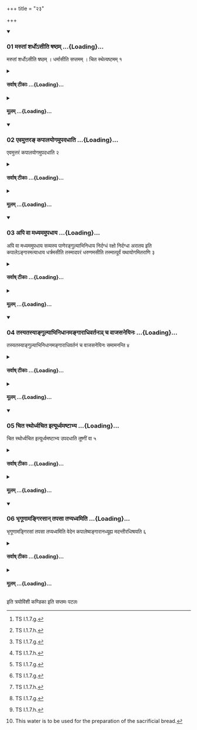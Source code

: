 +++
title = "२३"

+++

<div class="js_include" includetitle="true" newlevelforh1="3" unfilled url="/vedAH_yajuH/taittirIyam/sUtram/ApastambaH/shrautam/vishvAsa-prastutiH/01/23/01_marutAM_shardho-sIti_ShaShTham.md">
<details open><summary><h3>01 मरुतां शर्धोऽसीति षष्ठम् ...{Loading}...</h3></summary>

मरुतां शर्धोऽसीति षष्ठम् । धर्मासीति सप्तमम् । चित स्थेत्यष्टमम् १
</details>
</div>
<div class="js_include collapsed" newlevelforh1="4" title="सर्वाष् टीकाः" unfilled url="/vedAH_yajuH/taittirIyam/sUtram/ApastambaH/shrautam/sarvASh_TIkAH/01/23/01_marutAM_shardho-sIti_ShaShTham.md">
<details><summary><h4>सर्वाष् टीकाः ...{Loading}...</h4></summary>
<details><summary>थिते</summary>

1. With marutāṁ śardho'si (the Adhvaryu) places the sixth (potsherd); with dharmāsi[^1] (.....) the seventh; with cita stha[^2] (.....)the eighth.  

[^1]: TS I.1.7.g.  

[^2]: TS I.1.7.h.
</details>
</details>
</div>
<div class="js_include collapsed" newlevelforh1="4" title="मूलम्" unfilled url="/vedAH_yajuH/taittirIyam/sUtram/ApastambaH/shrautam/mUlam/01/23/01_marutAM_shardho-sIti_ShaShTham.md">
<details><summary><h4>मूलम् ...{Loading}...</h4></summary>

मरुतां शर्धोऽसीति षष्ठम् । धर्मासीति सप्तमम् । चित स्थेत्यष्टमम् १
</details>
</div>
<div class="js_include" includetitle="true" newlevelforh1="3" unfilled url="/vedAH_yajuH/taittirIyam/sUtram/ApastambaH/shrautam/vishvAsa-prastutiH/01/23/02_evamuttara~N_kapAlayogamupadadhAti.md">
<details open><summary><h3>02 एवमुत्तरङ् कपालयोगमुपदधाति ...{Loading}...</h3></summary>

एवमुत्तरं कपालयोगमुपदधाति २
</details>
</div>
<div class="js_include collapsed" newlevelforh1="4" title="सर्वाष् टीकाः" unfilled url="/vedAH_yajuH/taittirIyam/sUtram/ApastambaH/shrautam/sarvASh_TIkAH/01/23/02_evamuttara~N_kapAlayogamupadadhAti.md">
<details><summary><h4>सर्वाष् टीकाः ...{Loading}...</h4></summary>
<details><summary>थिते</summary>

2. In the same manner[^1] he places (the potsherds) to the north of the set (of potsherds for the first sacrificial bread).[^2]  

[^1]: See I.22.2.ff.  

[^2]: See n.7 of I.22.2.
</details>
</details>
</div>
<div class="js_include collapsed" newlevelforh1="4" title="मूलम्" unfilled url="/vedAH_yajuH/taittirIyam/sUtram/ApastambaH/shrautam/mUlam/01/23/02_evamuttara~N_kapAlayogamupadadhAti.md">
<details><summary><h4>मूलम् ...{Loading}...</h4></summary>

एवमुत्तरं कपालयोगमुपदधाति २
</details>
</div>
<div class="js_include" includetitle="true" newlevelforh1="3" unfilled url="/vedAH_yajuH/taittirIyam/sUtram/ApastambaH/shrautam/vishvAsa-prastutiH/01/23/03_api_vA_madhyamamupadhAya.md">
<details open><summary><h3>03 अपि वा मध्यममुपधाय ...{Loading}...</h3></summary>

अपि वा मध्यममुपधाय सव्यस्य पाणेरङ्गुल्याभिनिधाय निर्दग्धं रक्षो निर्दग्धा अरातय इति कपालेऽङ्गारमत्याधाय धर्त्रमसीति तस्मादपरं धरुणमसीति तस्मात्पूर्वं यथायोगमितराणि ३
</details>
</div>
<div class="js_include collapsed" newlevelforh1="4" title="सर्वाष् टीकाः" unfilled url="/vedAH_yajuH/taittirIyam/sUtram/ApastambaH/shrautam/sarvASh_TIkAH/01/23/03_api_vA_madhyamamupadhAya.md">
<details><summary><h4>सर्वाष् टीकाः ...{Loading}...</h4></summary>
<details><summary>थिते</summary>

3. Or, rather, having placed the central (potsherd), having put the forefinger of the left hand upon it, with nirdagdhaṁ rakṣaḥ... having kept an ember (by means of the fire-stirring stick in his right hand) upon that potsherd, with dhartramasi (he places) the second to the west (of the central potsherd), with dharuṇamasi (he places) the third to the east (of the central potsherd) and (he places) the other potsherds in accordance with the suitability.
</details>
</details>
</div>
<div class="js_include collapsed" newlevelforh1="4" title="मूलम्" unfilled url="/vedAH_yajuH/taittirIyam/sUtram/ApastambaH/shrautam/mUlam/01/23/03_api_vA_madhyamamupadhAya.md">
<details><summary><h4>मूलम् ...{Loading}...</h4></summary>

अपि वा मध्यममुपधाय सव्यस्य पाणेरङ्गुल्याभिनिधाय निर्दग्धं रक्षो निर्दग्धा अरातय इति कपालेऽङ्गारमत्याधाय धर्त्रमसीति तस्मादपरं धरुणमसीति तस्मात्पूर्वं यथायोगमितराणि ३
</details>
</div>
<div class="js_include" includetitle="true" newlevelforh1="3" unfilled url="/vedAH_yajuH/taittirIyam/sUtram/ApastambaH/shrautam/vishvAsa-prastutiH/01/23/04_tasyatasyAngulyAbhinidhAnamangArAdhivartana~n_cha_vAjasaneyinaH.md">
<details open><summary><h3>04 तस्यतस्याङ्गुल्याभिनिधानमङ्गाराधिवर्तनञ् च वाजसनेयिनः ...{Loading}...</h3></summary>

तस्यतस्याङ्गुल्याभिनिधानमङ्गाराधिवर्तनं च वाजसनेयिनः समामनन्ति ४
</details>
</div>
<div class="js_include collapsed" newlevelforh1="4" title="सर्वाष् टीकाः" unfilled url="/vedAH_yajuH/taittirIyam/sUtram/ApastambaH/shrautam/sarvASh_TIkAH/01/23/04_tasyatasyAngulyAbhinidhAnamangArAdhivartana~n_cha_vAjasaneyinaH.md">
<details><summary><h4>सर्वाष् टीकाः ...{Loading}...</h4></summary>
<details><summary>थिते</summary>

4. According to the opinion of the Vājasaneyins[^1] the putting of the fore-finger and keeping of the ember (should be done) in connection with each (potsherd).  

[^1]: Cp. ŚB I.2.1.7. Only putting of the forefinger is mentioned there.
</details>
</details>
</div>
<div class="js_include collapsed" newlevelforh1="4" title="मूलम्" unfilled url="/vedAH_yajuH/taittirIyam/sUtram/ApastambaH/shrautam/mUlam/01/23/04_tasyatasyAngulyAbhinidhAnamangArAdhivartana~n_cha_vAjasaneyinaH.md">
<details><summary><h4>मूलम् ...{Loading}...</h4></summary>

तस्यतस्याङ्गुल्याभिनिधानमङ्गाराधिवर्तनं च वाजसनेयिनः समामनन्ति ४
</details>
</div>
<div class="js_include" includetitle="true" newlevelforh1="3" unfilled url="/vedAH_yajuH/taittirIyam/sUtram/ApastambaH/shrautam/vishvAsa-prastutiH/01/23/05_chita_sthordhvachita_ityUrdhvamaShTAbhya.md">
<details open><summary><h3>05 चित स्थोर्ध्वचित इत्यूर्ध्वमष्टाभ्य ...{Loading}...</h3></summary>

चित स्थोर्ध्वचित इत्यूर्ध्वमष्टाभ्य उपदधाति तूष्णीं वा ५
</details>
</div>
<div class="js_include collapsed" newlevelforh1="4" title="सर्वाष् टीकाः" unfilled url="/vedAH_yajuH/taittirIyam/sUtram/ApastambaH/shrautam/sarvASh_TIkAH/01/23/05_chita_sthordhvachita_ityUrdhvamaShTAbhya.md">
<details><summary><h4>सर्वाष् टीकाः ...{Loading}...</h4></summary>
<details><summary>थिते</summary>

5. With cita sthordhvacitaḥ[^1] or silently (without any formula) he places (all the potsherds) in addition to eight.[^2]  

[^1]: VS I. 18.  

[^2]: Cf. ŚB I.2.1.12.
</details>
</details>
</div>
<div class="js_include collapsed" newlevelforh1="4" title="मूलम्" unfilled url="/vedAH_yajuH/taittirIyam/sUtram/ApastambaH/shrautam/mUlam/01/23/05_chita_sthordhvachita_ityUrdhvamaShTAbhya.md">
<details><summary><h4>मूलम् ...{Loading}...</h4></summary>

चित स्थोर्ध्वचित इत्यूर्ध्वमष्टाभ्य उपदधाति तूष्णीं वा ५
</details>
</div>
<div class="js_include" includetitle="true" newlevelforh1="3" unfilled url="/vedAH_yajuH/taittirIyam/sUtram/ApastambaH/shrautam/vishvAsa-prastutiH/01/23/06_bhRgUNAmangirasAn_tapasA_tapyadhvamiti.md">
<details open><summary><h3>06 भृगूणामङ्गिरसान् तपसा तप्यध्वमिति ...{Loading}...</h3></summary>

भृगूणामङ्गिरसां तपसा तप्यध्वमिति वेदेन कपालेष्वङ्गारानध्यूह्य मदन्तीरधिश्रयति ६
</details>
</div>
<div class="js_include collapsed" newlevelforh1="4" title="सर्वाष् टीकाः" unfilled url="/vedAH_yajuH/taittirIyam/sUtram/ApastambaH/shrautam/sarvASh_TIkAH/01/23/06_bhRgUNAmangirasAn_tapasA_tapyadhvamiti.md">
<details><summary><h4>सर्वाष् टीकाः ...{Loading}...</h4></summary>
<details><summary>थिते</summary>

6. With bhrgūnāmangirasāṁ tapasā tapyadhvam...[^1] having covered (the potsherds with embers)[^2] he keeps madantī-water on the fire.[^3]  

[^1]: Vs I.18.  

[^2]: On these potsherds the sacrificial bread is to be baked.  

[^3]: This water is to be used for the preparation of the sacrificial bread.
</details>
</details>
</div>
<div class="js_include collapsed" newlevelforh1="4" title="मूलम्" unfilled url="/vedAH_yajuH/taittirIyam/sUtram/ApastambaH/shrautam/mUlam/01/23/06_bhRgUNAmangirasAn_tapasA_tapyadhvamiti.md">
<details><summary><h4>मूलम् ...{Loading}...</h4></summary>

भृगूणामङ्गिरसां तपसा तप्यध्वमिति वेदेन कपालेष्वङ्गारानध्यूह्य मदन्तीरधिश्रयति ६
</details>
</div>

  
इति त्रयोविंशी कण्डिका 
इति सप्तमः पटलः
